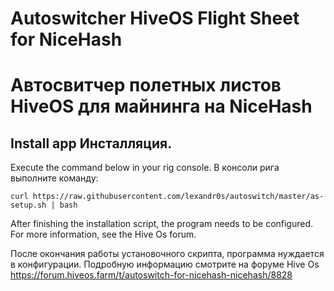 # Autoswitcher HiveOS Flight Sheet for NiceHash

# Автосвитчер полетных листов HiveOS для майнинга на NiceHash

## Install app Инсталляция.

Execute the command below in your rig console.
В консоли рига выполните команду:

```
curl https://raw.githubusercontent.com/lexandr0s/autoswitch/master/as-setup.sh | bash
 ```
 
 After finishing the installation script, the program needs to be configured. For more information, see the Hive Os forum.
 
 После окончания работы установочного скрипта, программа нуждается в конфигурации. Подробную информацию смотрите на форуме Hive Os
 https://forum.hiveos.farm/t/autoswitch-for-nicehash-nicehash/8828
